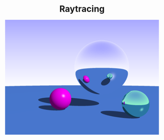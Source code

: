 <h1 align="center">Raytracing</h1>
<img align="center" src="https://raw.githubusercontent.com/liamcreed/raytracer/main/images/image2.png">
